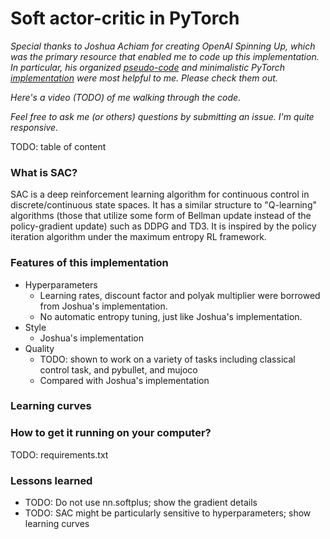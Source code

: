 # Soft actor-critic in PyTorch

*Special thanks to Joshua Achiam for creating OpenAI Spinning Up, which was the primary resource that enabled me to code up this implementation. In particular, his organized [pseudo-code](https://spinningup.openai.com/en/latest/algorithms/sac.html#pseudocode) and minimalistic PyTorch [implementation](https://github.com/openai/spinningup/tree/master/spinup/algos/pytorch/sac) were most helpful to me. Please check them out.*

*Here's a video (TODO) of me walking through the code.*

*Feel free to ask me (or others) questions by submitting an issue. I'm quite responsive.*

TODO: table of content

### What is SAC?

SAC is a deep reinforcement learning algorithm for continuous control in discrete/continuous state spaces. It has a similar structure to "Q-learning" algorithms (those that utilize some form of Bellman update instead of the policy-gradient update) such as DDPG and TD3. It is inspired by the policy iteration algorithm under the maximum entropy RL framework. 

### Features of this implementation

- Hyperparameters
  - Learning rates, discount factor and polyak multiplier were borrowed from Joshua's implementation.
  - No automatic entropy tuning, just like Joshua's implementation.
- Style
  - Joshua's implementation 
- Quality
  - TODO: shown to work on a variety of tasks including classical control task, and pybullet, and mujoco
  - Compared with Joshua's implementation

### Learning curves

### How to get it running on your computer?

TODO: requirements.txt

### Lessons learned

- TODO: Do not use nn.softplus; show the gradient details
- TODO: SAC might be particularly sensitive to hyperparameters; show learning curves

